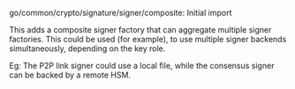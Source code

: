 go/common/crypto/signature/signer/composite: Initial import

This adds a composite signer factory that can aggregate multiple signer
factories.  This could be used (for example), to use multiple signer
backends simultaneously, depending on the key role.

Eg: The P2P link signer could use a local file, while the consensus
signer can be backed by a remote HSM.
